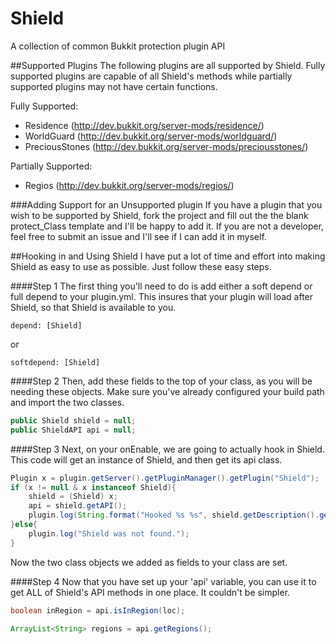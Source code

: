 Shield
======

A collection of common Bukkit protection plugin API

##Supported Plugins
The following plugins are all supported by Shield. Fully supported plugins are capable of all Shield's methods while partially supported plugins may not have certain functions.

Fully Supported:
* Residence (http://dev.bukkit.org/server-mods/residence/)
* WorldGuard (http://dev.bukkit.org/server-mods/worldguard/)
* PreciousStones (http://dev.bukkit.org/server-mods/preciousstones/)

Partially Supported:
* Regios (http://dev.bukkit.org/server-mods/regios/)

###Adding Support for an Unsupported plugin
If you have a plugin that you wish to be supported by Shield, fork the project and fill out the the blank protect_Class template and I'll be happy to add it. 
If you are not a developer, feel free to submit an issue and I'll see if I can add it in myself.

##Hooking in and Using Shield
I have put a lot of time and effort into making Shield as easy to use as possible. Just follow these easy steps.

####Step 1
The first thing you'll need to do is add either a soft depend or full depend to your plugin.yml. This insures that your plugin will load after Shield, so that Shield is available to you.

```code
depend: [Shield]
```
or
```code
softdepend: [Shield]
```
####Step 2
Then, add these fields to the top of your class, as you will be needing these objects. Make sure you've already configured your build path and import the two classes.
	
```java
public Shield shield = null;
public ShieldAPI api = null;
```

####Step 3
Next, on your onEnable, we are going to actually hook in Shield. This code will get an instance of Shield, and then get its api class.

```java
Plugin x = plugin.getServer().getPluginManager().getPlugin("Shield");
if (x != null & x instanceof Shield){
	shield = (Shield) x;
	api = shield.getAPI();
	plugin.log(String.format("Hooked %s %s", shield.getDescription().getName(), shield.getDescription().getVersion()));
}else{
	plugin.log("Shield was not found.");
}
```
Now the two class objects we added as fields to your class are set.

####Step 4
Now that you have set up your 'api' variable, you can use it to get ALL of Shield's API methods in one place. It couldn't be simpler.

```java
boolean inRegion = api.isInRegion(loc);
```

```java
ArrayList<String> regions = api.getRegions();
```